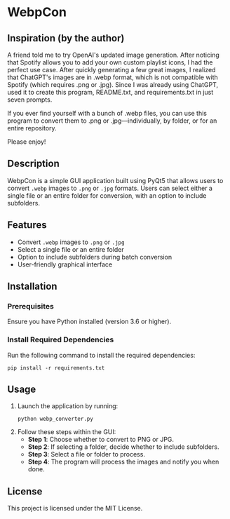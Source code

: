 # WebpCon

## Inspiration (by the author)
A friend told me to try OpenAI's updated image generation. After noticing that Spotify allows you to add your own custom playlist icons, I had the perfect use case. After quickly generating a few great images, I realized that ChatGPT's images are in .webp format, which is not compatible with Spotify (which requires .png or .jpg). Since I was already using ChatGPT, used it to create this program, README.txt, and requirements.txt in just seven prompts.

If you ever find yourself with a bunch of .webp files, you can use this program to convert them to .png or .jpg—individually, by folder, or for an entire repository.

Please enjoy!

## Description
WebpCon is a simple GUI application built using PyQt5 that allows users to convert `.webp` images to `.png` or `.jpg` formats. Users can select either a single file or an entire folder for conversion, with an option to include subfolders.

## Features
- Convert `.webp` images to `.png` or `.jpg`
- Select a single file or an entire folder
- Option to include subfolders during batch conversion
- User-friendly graphical interface

## Installation
### Prerequisites
Ensure you have Python installed (version 3.6 or higher).

### Install Required Dependencies
Run the following command to install the required dependencies:
```
pip install -r requirements.txt
```

## Usage
1. Launch the application by running:
   ```
   python webp_converter.py
   ```
2. Follow these steps within the GUI:
   - **Step 1**: Choose whether to convert to PNG or JPG.
   - **Step 2**: If selecting a folder, decide whether to include subfolders.
   - **Step 3**: Select a file or folder to process.
   - **Step 4**: The program will process the images and notify you when done.

## License
This project is licensed under the MIT License.

